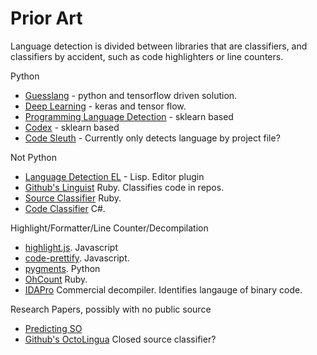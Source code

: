 # Prior Art
Language detection is divided between libraries that are classifiers, and classifiers by accident, such as
code highlighters or line counters.

Python
- [Guesslang](https://pypi.org/project/guesslang/) - python and tensorflow driven solution.
- [Deep Learning](https://github.com/tunafield/deep-learning-lang-detection) - keras and tensor flow.
- [Programming Language Detection](https://github.com/batogov/programming-language-detection) - sklearn based
- [Codex](https://github.com/TomCrypto/Codex) - sklearn based
- [Code Sleuth](https://github.com/scivision/code-sleuth) - Currently only detects language by project file?

Not Python
- [Language Detection EL](https://github.com/andreasjansson/language-detection.el) - Lisp. Editor plugin
- [Github's Linguist](https://github.com/github/linguist) Ruby. Classifies code in repos.
- [Source Classifier](https://github.com/chrislo/sourceclassifier) Ruby.
- [Code Classifier](https://github.com/bertyhell/CodeClassifier) C#.

Highlight/Formatter/Line Counter/Decompilation
- [highlight.js](https://github.com/highlightjs/highlight.js). Javascript
- [code-prettify](https://github.com/googlearchive/code-prettify). Javascript.
- [pygments](https://pygments.org/docs/api/#pygments.lexers.guess_lexer). Python
- [OhCount](https://github.com/blackducksoftware/ohcount) Ruby.
- [IDAPro](https://www.hex-rays.com/products/ida/) Commercial decompiler. Identifies langauge of binary code.

Research Papers, possibly with no public source
- [Predicting SO](https://www.researchgate.net/publication/338132359_SCC_Predicting_the_Programming_Language_of_Questions_and_Snippets_of_StackOverflow)
- [Github's OctoLingua](https://github.com/MankaranSingh/GSoC-2020/blob/master/README.md) Closed source classifier?
